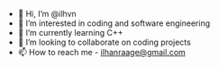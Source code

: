 - 👋 Hi, I’m @ilhvn
- 👀 I’m interested in coding and software engineering
- 🌱 I’m currently learning C++
- 💞️ I’m looking to collaborate on coding projects
- 📫 How to reach me - ilhanraage@gmail.com

<!---
ilhvn/ilhvn is a ✨ special ✨ repository because its `README.md` (this file) appears on your GitHub profile.
You can click the Preview link to take a look at your changes.
--->
